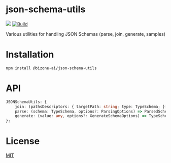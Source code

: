 # json-schema-utils

![](https://img.shields.io/npm/v/@bizone-ai/json-schema-utils.svg)
[![Build](https://github.com/bizone-ai/json-schema-utils/actions/workflows/pr-tests.yml/badge.svg)](https://github.com/bizone-ai/json-schema-utils/actions/workflows/pr-tests.yml)

Various utilities for handling JSON Schemas (parse, join, generate, samples)

# Installation

`npm install @bizone-ai/json-schema-utils`

# API

```typescript
JSONSchemaUtils: {
    join: (pathsDescriptors: { targetPath: string; type: TypeSchema; }[], options?: JoinOptions) => TypeSchema;
    parse: (schema: TypeSchema, options?: ParsingOptions) => ParsedSchema;
    generate: (value: any, options?: GenerateSchemaOptions) => TypeSchema;
};

```

# License
[MIT](./LICENSE)
